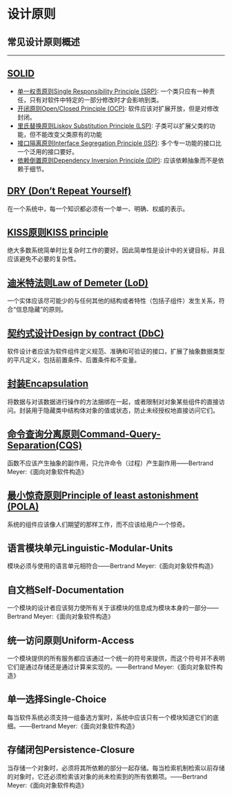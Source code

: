 # 设计原则

## 常见设计原则概述
---

## [SOLID](https://en.wikipedia.org/wiki/SOLID)

- [单一权责原则Single Responsibility Principle (SRP)](https://en.wikipedia.org/wiki/Single-responsibility_principle):
  一个类只应有一种责任，只有对软件中特定的一部分修改时才会影响到类。
- [开闭原则Open/Closed Principle (OCP)](https://en.wikipedia.org/wiki/Open%E2%80%93closed_principle):
  软件应该对扩展开放，但是对修改封闭。
- [里氏替换原则Liskov Substitution Principle (LSP)](https://en.wikipedia.org/wiki/Liskov_substitution_principle):
  子类可以扩展父类的功能，但不能改变父类原有的功能
- [接口隔离原则Interface Segregation Principle (ISP)](https://en.wikipedia.org/wiki/Interface_segregation_principle):
  多个专一功能的接口比一个泛用的接口要好。
- [依赖倒置原则Dependency Inversion Principle (DIP)](https://en.wikipedia.org/wiki/Dependency_inversion_principle):
  应该依赖抽象而不是依赖于细节。

## [DRY (Don’t Repeat Yourself)](https://en.wikipedia.org/wiki/Don%27t_repeat_yourself)

在一个系统中，每一个知识都必须有一个单一、明确、权威的表示。

## [KISS原则KISS principle](https://en.wikipedia.org/wiki/KISS_principle)

绝大多数系统简单时比复杂时工作的要好。因此简单性是设计中的关键目标，并且应该避免不必要的复杂性。

## [迪米特法则Law of Demeter (LoD)](https://en.wikipedia.org/wiki/Law_of_Demeter)

一个实体应该尽可能少的与任何其他的结构或者特性（包括子组件）发生关系，符合“信息隐藏”的原则。

## [契约式设计Design by contract (DbC)](https://en.wikipedia.org/wiki/Design_by_contract)

软件设计者应该为软件组件定义规范、准确和可验证的接口，扩展了抽象数据类型的平凡定义，包括前置条件、后置条件和不变量。

## [封装Encapsulation](https://en.wikipedia.org/wiki/Encapsulation_(computer_programming))

将数据与对该数据进行操作的方法捆绑在一起，或者限制对对象某些组件的直接访问。封装用于隐藏类中结构体对象的值或状态，防止未经授权地直接访问它们。

## [命令查询分离原则Command-Query-Separation(CQS)](https://en.wikipedia.org/wiki/Command%E2%80%93query_separation)

函数不应该产生抽象的副作用，只允许命令（过程）产生副作用——Bertrand Meyer:《面向对象软件构造》



## [最小惊奇原则Principle of least astonishment (POLA)](https://en.wikipedia.org/wiki/Principle_of_least_astonishment)

系统的组件应该像人们期望的那样工作，而不应该给用户一个惊奇。

## 语言模块单元Linguistic-Modular-Units

模块必须与使用的语言单元相符合——Bertrand Meyer:《面向对象软件构造》

## 自文档Self-Documentation

一个模块的设计者应该努力使所有关于该模块的信息成为模块本身的一部分——Bertrand Meyer:《面向对象软件构造》

## 统一访问原则Uniform-Access

一个模块提供的所有服务都应该通过一个统一的符号来提供，而这个符号并不表明它们是通过存储还是通过计算来实现的。——Bertrand Meyer:《面向对象软件构造》

## 单一选择Single-Choice

每当软件系统必须支持一组备选方案时，系统中应该只有一个模块知道它们的底细。——Bertrand Meyer:《面向对象软件构造》

## 存储闭包Persistence-Closure

当存储一个对象时，必须将其所依赖的部分一起存储。每当检索机制检索以前存储的对象时，它还必须检索该对象的尚未检索到的所有依赖项。——Bertrand Meyer:《面向对象软件构造》